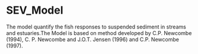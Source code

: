 # SEV_Model
The model quantify the fish responses to suspended sediment in streams and estuaries.The Model is based on method developed by C.P. Newcombe (1994), C. P. Newcombe and J.O.T. Jensen (1996) and C.P. Newcombe (1997).
